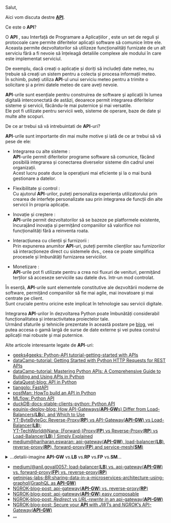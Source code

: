 Salut,

Aici vom discuta destre [**API**](https://apidog.com/blog/use-python-api/?utm_source=google_dsa&utm_medium=g&utm_campaign=22062217351&utm_content=169453484141&utm_term=&gad_source=1&gad_campaignid=22062217351&gbraid=0AAAAA-gKXrCXQ0uJs_qw4fiYc8XMO-qRU&gclid=CjwKCAjwruXBBhArEiwACBRtHXnJfv7gfCQnryzBkpupXqe5QGiutwRwVWwU92cCmeKmc6__xWiJ5RoCKCcQAvD_BwE).

Ce este o **API**?

O **API** , sau Interfață de Programare a Aplicațiilor , este un set de reguli și protocoale care permite diferitelor aplicații software să comunice între ele. 
<br/>Aceasta permite dezvoltatorilor să utilizeze funcționalități furnizate de un alt serviciu fără a fi nevoie să înțeleagă detaliile complexe ale modului în care este implementat serviciul.

De exemplu, dacă creați o aplicație și doriți să includeți date meteo, nu trebuie să creați un sistem pentru a colecta și procesa informații meteo. 
<br/>În schimb, puteți utiliza **API**-ul unui serviciu meteo pentru a trimite o solicitare și a primi datele meteo de care aveți nevoie.

**API**-urile sunt esențiale pentru construirea de software și aplicații în lumea digitală interconectată de astăzi, deoarece permit integrarea diferitelor sisteme și servicii, făcându-le mai puternice și mai versatile. 
<br/>Ele pot fi utilizate pentru servicii web, sisteme de operare, baze de date și multe alte scopuri.


De ce ar trebui să vă intrebuintati de **API**-uri?

**API**-urile sunt importante din mai multe motive și iată de ce ar trebui să vă pese de ele:

 - Integrarea cu alte sisteme : 
<br/>**API**-urile permit diferitelor programe software să comunice, făcând posibilă integrarea și conectarea diverselor sisteme din cadrul unei organizații. 
<br/>Acest lucru poate duce la operațiuni mai eficiente și la o mai bună gestionare a datelor.

 - Flexibilitate și control : 
<br/>Cu ajutorul **API**-urilor, puteți personaliza experiența utilizatorului prin crearea de interfețe personalizate sau prin integrarea de funcții din alte servicii în propria aplicație.

 - Inovație și creștere :
<br/>**API**-urile permit dezvoltatorilor să se bazeze pe platformele existente, încurajând inovația și permițând companiilor să valorifice noi funcționalități fără a reinventa roata.

 - Interacțiunea cu clienții și furnizorii :
<br/>Prin expunerea anumitor **API**-uri, puteți permite clienților sau furnizorilor să interacționeze direct cu sistemele dvs., ceea ce poate simplifica procesele și îmbunătăți furnizarea serviciilor.

 - Monetizare :
<br/>**API**-urile pot fi utilizate pentru a crea noi fluxuri de venituri, permițând terților să acceseze serviciile sau datele dvs. într-un mod controlat.

În esență, **API**-urile sunt elementele constitutive ale dezvoltării moderne de software, permițând companiilor să fie mai agile, mai inovatoare și mai centrate pe client. 
<br/>Sunt cruciale pentru oricine este implicat în tehnologie sau servicii digitale.

Integrarea **API**-urilor în dezvoltarea Python poate îmbunătăți considerabil funcționalitatea și interactivitatea proiectelor tale. <br/>Urmând sfaturile și tehnicile prezentate în această postare pe [blog](https://apidog.com/blog/use-python-api/?utm_source=google_dsa&utm_medium=g&utm_campaign=22062217351&utm_content=169453484141&utm_term=&gad_source=1&gad_campaignid=22062217351&gbraid=0AAAAA-gKXrCXQ0uJs_qw4fiYc8XMO-qRU&gclid=CjwKCAjwruXBBhArEiwACBRtHXnJfv7gfCQnryzBkpupXqe5QGiutwRwVWwU92cCmeKmc6__xWiJ5RoCKCcQAvD_BwE), vei putea accesa o gamă largă de surse de date externe și vei putea construi aplicații mai robuste și mai puternice. 

Alte articole interesante legate de **API**-uri:

 - [geeks4geeks: Python-API  tutorial-getting-started with APIs](https://www.geeksforgeeks.org/python-api-tutorial-getting-started-with-apis/)
 - [dataCamp-tutorial: Getting Started with Python HTTP Requests for REST APIs](https://www.datacamp.com/tutorial/making-http-requests-in-python?utm_source=google&utm_medium=paid_search&utm_campaignid=19589720821&utm_adgroupid=157156375191&utm_device=c&utm_keyword=&utm_matchtype=&utm_network=g&utm_adpostion=&utm_creative=684592139660&utm_targetid=aud-2191467490030:dsa-2218886984100&utm_loc_interest_ms=&utm_loc_physical_ms=9211663&utm_content=ps-other~emea-en~dsa~tofu~tutorial-python&accountid=9624585688&utm_campaign=230119_1-ps-other~dsa~tofu_2-b2c_3-emea_4-prc_5-na_6-na_7-le_8-pdsh-go_9-nb-e_10-na_11-na&gad_source=1&gad_campaignid=19589720821&gbraid=0AAAAADQ9WsExOJSfiakTwBZiQqWm1rnz9&gclid=CjwKCAjwruXBBhArEiwACBRtHY_Ey2jZaV8e6fFFHumSJS_frSYkbaAvUL-wwZl7fqi1elSBlX6ZrRoCyMIQAvD_BwE)
 - [dataCamp-tutorial: Mastering Python APIs: A Comprehensive Guide to Building and Using APIs in Python](https://www.datacamp.com/tutorial/python-api)
 - [dataQuest-blog: API in Python](https://www.dataquest.io/blog/api-in-python/)
 - [tiangolo: FastAPI](https://fastapi.tiangolo.com/)
 - [postMan: HowTo build an API in Python](https://blog.postman.com/how-to-build-an-api-in-python/)
 - [MLflow: Python API](https://mlflow.org/docs/latest/api_reference/python_api/index.html)
 - [duckDB-docs-stable-clients-python: Python API](https://duckdb.org/docs/stable/clients/python/overview.html)
 - [equinix-deploy-blog: How API-Gateways(**API-GW**s) Differ from Load-Balancers(**LB**s), and Which to Use](https://deploy.equinix.com/blog/how-api-gateways-differ-from-load-balancers-and-which-to-use/)
 - [YT-ByteByteGo: Reverse-Proxy(**RP**) vs API-Gateway(**API-GW**) vs Load-Balancer(**LB**)](https://www.youtube.com/watch?v=RqfaTIWc3LQ&ab_channel=ByteByteGo);
<br/>[YT-TechWorld@Nana: (Forward-)Proxy(**FP**) vs Reverse-Proxy(**RP**) vs Load-Balancer(**LB**) | Simply Explained](https://www.youtube.com/watch?v=xo5V9g9joFs&ab_channel=TechWorldwithNana)
 - [medium@hariharan.eswaran: api-gateway(**API-GW**), load-balancer(**LB**), reverse-proxy(**RP**), forward-proxy(**FP**) and service-mesh(**SM**)](https://medium.com/@hariharan.eswaran/api-gateway-load-balancer-reverse-proxy-forward-proxy-and-service-mesh-718dbc951257)

<details>
   <summary>...detalii-imagine <b>API-GW</b> vs.<b>LB</b> vs.<b>RP</b> vs.<b>FP</b> vs.<b>SM</b>...</summary>
 
 <hr/>
<a href="https://medium.com/@hariharan.eswaran/api-gateway-load-balancer-reverse-proxy-forward-proxy-and-service-mesh-718dbc951257"><img src="https://github.com/stefanache/MFP-ANAF-RO/blob/main/python/APIs/1_RcuRz9wCT73sz7FSs0FOLw.gif"/></a>

 - [**LB** vs.**API-GW**](https://stackoverflow.com/questions/61174839/load-balancer-and-api-gateway-confusion)

**API-Gateway** și **Load-Balancer** sunt două lucruri diferite.

**Load-Balancer(LB)** -> Este un software care funcționează la nivel de protocol sau socket (de exemplu, tcp, http sau port 3306 etc.). 
Sarcina sa este de a echilibra traficul de intrare prin distribuirea acestuia către destinații cu diverse logici (de exemplu, round robin). 
*Nu oferă* funcții precum verificări de autorizare, autentificare a cererilor etc.

Întrucât

**Gateway-API(API-GW)** -> Este un serviciu gestionat furnizat de diverse companii de găzduire pentru a gestiona operațiunile API
în vederea scalării fără probleme a infrastructurii API. 

 Se ocupă de :
 
  - controlul accesului,
  - memorarea în cache a răspunsurilor, 
  - tipurile de răspunsuri, 
  - (verificare de )autorizare, 
  - autentificare( a cererilor), 
  - limitarea solicitărilor, 
  - gestionarea datelor, 
  - identificarea destinațiilor corecte pe baza unor reguli personalizate și 
  - scalarea fără probleme a backend-ului. 
 
 În general, **gateway-urile API** gestionate vin în mod implicit cu infrastructură scalabilă, așa că plasarea lor în spatele unui 
 echilibrator-de-încărcare(**LB**) ar putea să nu aibă sens.

În ceea ce privește rezolvarea domeniului, cel mai probabil ***DNS***-ul se rezolvă întotdeauna de către 
echilibratorul-de-încărcare(**LB**), care la rândul său preia răspunsul de la serviciul gateway-API(**API-GW**).

***DNS*** -> Load-Balancer(**LB**) -> API-gateway(**API-GW**) -> Serviciu backend

<hr/>
 
 </details>
 
 - [medium/@anil.goyal0057: load-balancer(**LB**) vs. api-gateway(**API-GW**) vs. forward-proxy(**FP**) vs. reverse-proxy(**RP**)](https://medium.com/@anil.goyal0057/load-balancer-vs-api-gateway-vs-forward-proxy-vs-reverse-proxy-a7f4d1a7c9d9)
 - [getninjas-labs-BR:sharing-data-in-a-microservices-architecture-using-graphql(GraphQL as **API-GW**)](https://labs.getninjas.com.br/sharing-data-in-a-microservices-architecture-using-graphql-97db59357602)
 - [NGROK-blog-post: api-gateway(**API-GW**) vs. reverse-proxy(**RP**)](https://ngrok.com/blog-post/reverse-proxy-vs-api-gateway)
 - [NGROK-blog-post: api-gateway(**API-GW**) easy composable](https://ngrok.com/blog-post/api-gateway-easy-composable)
 - [NGROK-blog-post: *Redirect* vs *URL-rewrite* in an api-gateway(**API-GW**)](https://ngrok.com/blog-post/api-gateway-redirect-vs-url-rewrite)
 - [NGROK-blog-post: Secure your **API** with *JWT*s and *NGROK*’s API-Gateway(**API-GW**)](https://ngrok.com/blog-post/tutorial-jwt-api-gateway)
 - [...](https://www.google.com/search?sca_esv=7989e9254826f7bd&rlz=1C1CHBF_enRO1132RO1132&sxsrf=AE3TifM1eGyl36LdRaEF4z958naWWWFnsQ:1748591489287&q=python+api&udm=2&fbs=AIIjpHxX5k-tONtMCu8aDeA7E5WM_82AnVd-14nBN_HJATcu-JoUGHwvLkQNLfsPuaCSwJqgv_fhlHTuttQLJLHeQRlbjERSAQbriyJdRxGIwCHuz7fqa9JsMyfTWmfjnaQgJhPgHKeT6ivZ9ifZnAEBVHFEQiMMm5Fj78CdHlx2b9dK06pUT3xM1_JxDdZM6mgEqseJxb8eCJ38HkCeghslkwI4-DG5gA&sa=X&ved=2ahUKEwje6c302sqNAxW4RvEDHcyCN2kQtKgLegQIDxAB&biw=1920&bih=911&dpr=1)
